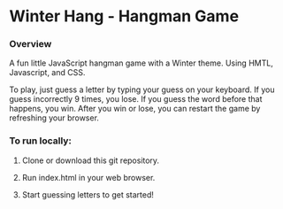 # Winter Hang - Hangman Game


### Overview

A fun little JavaScript hangman game with a Winter theme. Using HMTL, Javascript, and CSS.

To play, just guess a letter by typing your guess on your keyboard. If you guess incorrectly 9 times, you lose. If you guess the word before that happens, you win. After you win or lose, you can restart the game by refreshing your browser.

### To run locally:

1. Clone or download this git repository.

2. Run index.html in your web browser.

3. Start guessing letters to get started!
